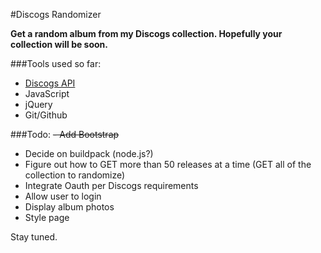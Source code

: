 #Discogs Randomizer

**Get a random album from my Discogs collection. Hopefully your collection will be soon.**

###Tools used so far:
- [Discogs API](https://www.discogs.com/developers/)
- JavaScript
- jQuery
- Git/Github

###Todo:
~~- Add Bootstrap~~
- Decide on buildpack (node.js?)
- Figure out how to GET more than 50 releases at a time (GET all of the collection to randomize)
- Integrate Oauth per Discogs requirements
- Allow user to login
- Display album photos
- Style page

Stay tuned.
